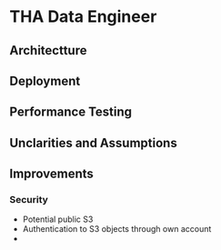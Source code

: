 # THA Data Engineer

## Architectture

## Deployment

## Performance Testing

## Unclarities and Assumptions

## Improvements
### Security
- Potential public S3
- Authentication to S3 objects through own account
- 


